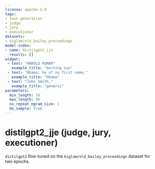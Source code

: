```yaml
---
license: apache-2.0
tags:
- text generation
- judge
- jury
- executioner
datasets:
- biglam/old_bailey_proceedings
model-index:
- name: distilgpt2_jje
  results: []
widget:
 - text: "HAROLD KUMAR"
   example_title: "morning sun"
 - text: "Obama, he of no first name,"
   example_title: "Obama"
 - text: "John Smith,"
   example_title: "generic"
parameters:
  min_length: 16
  max_length: 96
  no_repeat_ngram_size: 1
  do_sample: True
---
```



# distilgpt2_jje (judge, jury, executioner)

`distilgpt2` fine-tuned on the `biglam/old_bailey_proceedings` dataset for two epochs.
